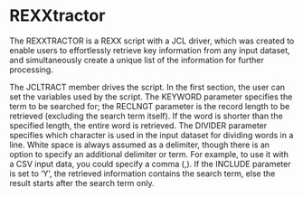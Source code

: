 # REXXtractor
The REXXTRACTOR is a REXX script with a JCL driver, which was created to enable users to effortlessly retrieve key information from any input dataset, and simultaneously create a unique list of the information for further processing.

The JCLTRACT member drives the script. In the first section, the user can set the variables used by the script. The KEYWORD parameter specifies the term to be searched for; the RECLNGT parameter is the record length to be retrieved (excluding the search term itself). If the word is shorter than the specified length, the entire word is retrieved. The DIVIDER parameter specifies which character is used in the input dataset for dividing words in a line. White space is always assumed as a delimiter,  though there is an option to specify an additional delimiter or term. For example, to use it with a CSV input data, you could specify a comma (,). If the INCLUDE parameter is set to ‘Y’, the retrieved information contains the search term, else the result starts after the search term only.
